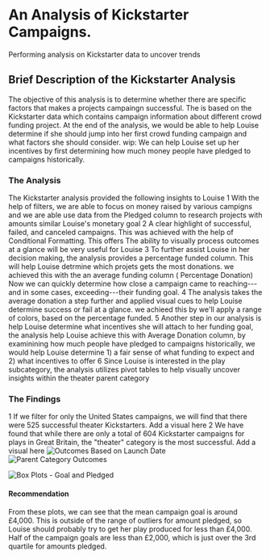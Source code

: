 
# An Analysis of Kickstarter Campaigns.
Performing analysis on Kickstarter data to uncover trends
## Brief Description of the Kickstarter Analysis
The objective of this analysis is to determine whether there are specific factors that makes a projects campaingn successful. The is based on the Kickstarter data which contains campaign information about different crowd funding project.
At the end of the analysis, we would be able to help Louise determine if she should jump into her first crowd funding campaign and what factors she should consider.
wip:
We can help Louise set up her incentives by first determining how much money people have pledged to campaigns historically. 
### The Analysis
The Kickstarter analysis provided the following insights to Louise
1 With the help of filters, we are able to focus on money raised by various campigns and we are able use data from the Pledged column to research projects with amounts similar Louise's monetary goal
2 A clear highlight of successful, failed, and canceled campaigns. This was achieved with the help of Conditional Formatting. This offers The ability to visually process outcomes at a glance will be very useful for Louise
3 To further assist Louise in her decision making, the analysis provides a percentage funded column. This will help Louise detrmine which projets gets the most donations. we achieved this with the an average funding column ( Percentage Donation) Now we can quickly determine how close a campaign came to reaching---and in some cases, exceeding---their funding goal.
4 The analysis takes the average donation a step further and applied visual cues to help Louise determine success or fail at a glance. we achieed this by we'll apply a range of colors, based on the percentage funded.
5 Another step in our analysis is help Louise determine what incentives she will attach to her funding goal, the analysis help Louise achieve this with Average Donation column, by examinining how much people have pledged to campaigns historically, we would help Louise determine 1) a fair sense of what funding to expect and 2) what incentives to offer
6 Since Louise is interested in the play subcategory, the analysis utilizes pivot tables to help visually uncover insights within the theater parent category
### The Findings
1 If we filter for only the United States campaigns, we will find that there were 525 successful theater Kickstarters.
Add a visual here
2 We have found that while there are only a total of 604 Kickstarter campaigns for plays in Great Britain, the "theater" category is the most successful.
Add a visual here
![Outcomes Based on Launch Date](https://user-images.githubusercontent.com/67847583/115134453-d2e4ea00-9fd5-11eb-8f87-a5eb3706b4be.png)
![Parent Category Outcomes](https://user-images.githubusercontent.com/67847583/115134457-dbd5bb80-9fd5-11eb-860b-3fccad301a92.png)

![Box Plots - Goal and Pledged](https://user-images.githubusercontent.com/67847583/115134583-06744400-9fd7-11eb-85fd-89a6bbadcae8.png)
#### Recommendation
From these plots, we can see that the mean campaign goal is around £4,000. This is outside of the range of outliers for amount pledged, so Louise should probably try to get her play produced for less than £4,000. Half of the campaign goals are less than £2,000, which is just over the 3rd quartile for amounts pledged.


